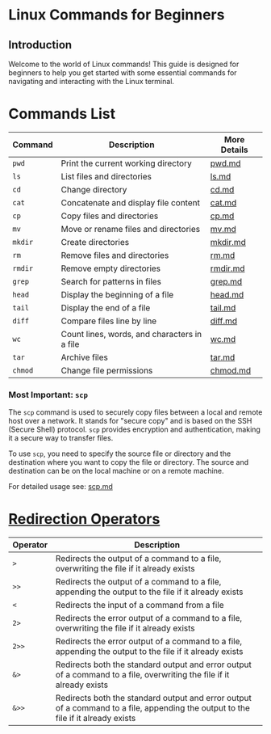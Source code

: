 # Linux Commands for Beginners

## Introduction

Welcome to the world of Linux commands! This guide is designed for beginners to help you get started with some essential commands for navigating and interacting with the Linux terminal.

# Commands List


| Command | Description | More Details |
|---------|-------------|------|
| `pwd`   | Print the current working directory | [pwd.md](md_files/pwd.md) |
| `ls`    | List files and directories | [ls.md](md_files/ls.md) |
| `cd`    | Change directory | [cd.md](md_files/cd.md) |
| `cat`   | Concatenate and display file content | [cat.md](md_files/cat.md) |
| `cp`    | Copy files and directories | [cp.md](md_files/cp.md) |
| `mv`    | Move or rename files and directories | [mv.md](md_files/mv.md) |
| `mkdir` | Create directories | [mkdir.md](md_files/mkdir.md) |
| `rm`    | Remove files and directories | [rm.md](md_files/rm.md) |
| `rmdir` | Remove empty directories | [rmdir.md](md_files/rmdir.md) |
| `grep`  | Search for patterns in files | [grep.md](md_files/grep.md) |
| `head`  | Display the beginning of a file | [head.md](md_files/head.md) |
| `tail`  | Display the end of a file | [tail.md](md_files/tail.md) |
| `diff`  | Compare files line by line | [diff.md](md_files/diff.md) |
| `wc`    | Count lines, words, and characters in a file | [wc.md](md_files/wc.md) |
| `tar`   | Archive files | [tar.md](md_files/tar.md) |
| `chmod` | Change file permissions | [chmod.md](md_files/chmod.md) |

### Most Important: `scp`

The `scp` command is used to securely copy files between a local and remote host over a network. It stands for "secure copy" and is based on the SSH (Secure Shell) protocol. `scp` provides encryption and authentication, making it a secure way to transfer files.

To use `scp`, you need to specify the source file or directory and the destination where you want to copy the file or directory. The source and destination can be on the local machine or on a remote machine.

For detailed usage see: [scp.md](md_files/scp.md)

# [Redirection Operators](md_files/operator.md)

| Operator | Description |
|----------|-------------|
| `>`      | Redirects the output of a command to a file, overwriting the file if it already exists |
| `>>`     | Redirects the output of a command to a file, appending the output to the file if it already exists |
| `<`      | Redirects the input of a command from a file |
| `2>`     | Redirects the error output of a command to a file, overwriting the file if it already exists |
| `2>>`    | Redirects the error output of a command to a file, appending the output to the file if it already exists |
| `&>`     | Redirects both the standard output and error output of a command to a file, overwriting the file if it already exists |
| `&>>`    | Redirects both the standard output and error output of a command to a file, appending the output to the file if it already exists |

